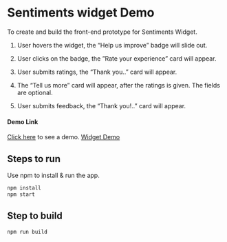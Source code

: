 # Sentiments widget Demo

To create and build the front-end prototype for Sentiments Widget.

1. User hovers the widget, the “Help us improve”
   badge will slide out.

2. User clicks on the badge, the ”Rate your experience” card will appear.

3. User submits ratings, the “Thank you..” card will appear.

4. The “Tell us more” card will appear, after the ratings is given. The fields are optional.

5. User submits feedback, the “Thank you!..” card will appear.

#### Demo Link

[Click here](http://sentiments-widget.surge.sh/) to see a demo. [Widget Demo](http://sentiments-widget.surge.sh/)

## Steps to run

Use npm to install & run the app.

```bash
npm install
npm start
```

## Step to build

```bash
npm run build
```
